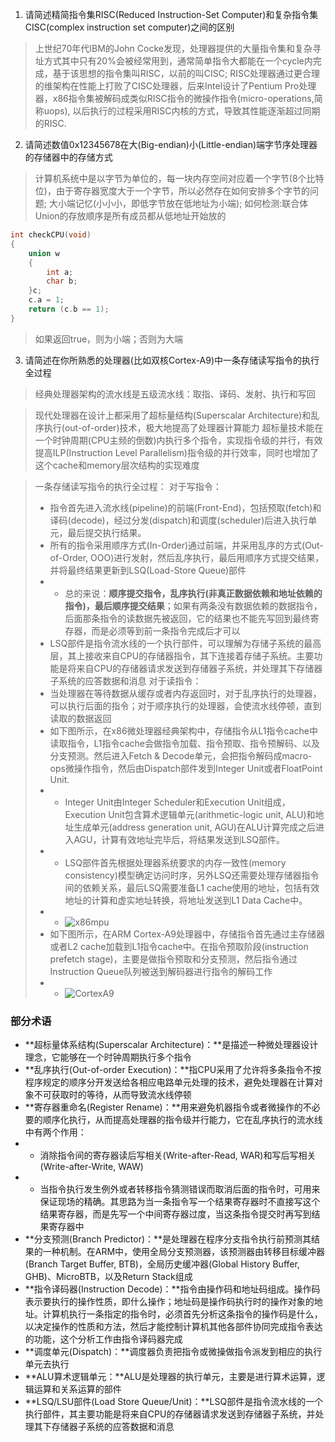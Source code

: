 1. 请简述精简指令集RISC(Reduced Instruction-Set Computer)和复杂指令集CISC(complex instruction set computer)之间的区别
> 上世纪70年代IBM的John Cocke发现，处理器提供的大量指令集和复杂寻址方式其中只有20%会被经常用到，通常简单指令大都能在一个cycle内完成，基于该思想的指令集叫RISC，以前的叫CISC;
> RISC处理器通过更合理的维架构在性能上打败了CISC处理器，后来Intel设计了Pentium Pro处理器，x86指令集被解码成类似RISC指令的微操作指令(micro-operations,简称uops),
> 以后执行的过程采用RISC内核的方式，导致其性能逐渐超过同期的RISC.

2. 请简述数值0x12345678在大(Big-endian)小(Little-endian)端字节序处理器的存储器中的存储方式
> 计算机系统中是以字节为单位的，每一块内存空间对应着一个字节(8个比特位)，由于寄存器宽度大于一个字节，所以必然存在如何安排多个字节的问题;
> 大小端记忆(小小小，即低字节放在低地址为小端); 如何检测:联合体Union的存放顺序是所有成员都从低地址开始放的
```c
int checkCPU(void)
{
    union w
    {
        int a;
        char b;
    }c;
    c.a = 1;
    return (c.b == 1);
}
```
> 如果返回true，则为小端；否则为大端

3. 请简述在你所熟悉的处理器(比如双核Cortex-A9)中一条存储读写指令的执行全过程
> 经典处理器架构的流水线是五级流水线：取指、译码、发射、执行和写回

> 现代处理器在设计上都采用了超标量结构(Superscalar Architecture)和乱序执行(out-of-order)技术，极大地提高了处理器计算能力
> 超标量技术能在一个时钟周期(CPU主频的倒数)内执行多个指令，实现指令级的并行，有效提高ILP(Instruction Level Parallelism)指令级的并行效率，同时也增加了这个cache和memory层次结构的实现难度

> 一条存储读写指令的执行全过程：
> 对于写指令：
> - 指令首先进入流水线(pipeline)的前端(Front-End)，包括预取(fetch)和译码(decode)，经过分发(dispatch)和调度(scheduler)后进入执行单元，最后提交执行结果。
> - 所有的指令采用顺序方式(In-Order)通过前端，并采用乱序的方式(Out-of-Order, OOO)进行发射，然后乱序执行，最后用顺序方式提交结果，并将最终结果更新到LSQ(Load-Store Queue)部件
> - - 总的来说：**顺序提交指令，乱序执行(非真正数据依赖和地址依赖的指令)，最后顺序提交结果**；如果有两条没有数据依赖的数据指令，后面那条指令的读数据先被返回，它的结果也不能先写回到最终寄存器，而是必须等到前一条指令完成后才可以
> - LSQ部件是指令流水线的一个执行部件，可以理解为存储子系统的最高层，其上接收来自CPU的存储器指令，其下连接着存储子系统。主要功能是将来自CPU的存储器请求发送到存储器子系统，并处理其下存储器子系统的应答数据和消息
> 对于读指令：
> - 当处理器在等待数据从缓存或者内存返回时，对于乱序执行的处理器，可以执行后面的指令；对于顺序执行的处理器，会使流水线停顿，直到读取的数据返回
> - 如下图所示，在x86微处理器经典架构中，存储指令从L1指令cache中读取指令，L1指令cache会做指令加载、指令预取、指令预解码、以及分支预测。然后进入Fetch & Decode单元，会把指令解码成macro-ops微操作指令，然后由Dispatch部件发到Integer Unit或者FloatPoint Unit.
> - - Integer Unit由Integer Scheduler和Execution Unit组成，Execution Unit包含算术逻辑单元(arithmetic-logic unit, ALU)和地址生成单元(address generation unit, AGU)在ALU计算完成之后进入AGU，计算有效地址完毕后，将结果发送到LSQ部件。
> - - LSQ部件首先根据处理器系统要求的内存一致性(memory consistency)模型确定访问时序，另外LSQ还需要处理存储器指令间的依赖关系，最后LSQ需要准备L1 cache使用的地址，包括有效地址的计算和虚实地址转换，将地址发送到L1 Data Cache中。
> - - ![x86mpu](https://github.com/RocketKernel/LinuxKernelGo/blob/master/pic/x86mpu.png)
> - 如下图所示，在ARM Cortex-A9处理器中，存储指令首先通过主存储器或者L2 cache加载到L1指令cache中。在指令预取阶段(instruction prefetch stage)，主要是做指令预取和分支预测，然后指令通过Instruction Queue队列被送到解码器进行指令的解码工作
> - - ![CortexA9](https://github.com/RocketKernel/LinuxKernelGo/blob/master/pic/Cortex_A9.png)

### 部分术语
- **超标量体系结构(Superscalar Architecture)：**是描述一种微处理器设计理念，它能够在一个时钟周期执行多个指令
- **乱序执行(Out-of-order Execution)：**指CPU采用了允许将多条指令不按程序规定的顺序分开发送给各相应电路单元处理的技术，避免处理器在计算对象不可获取时的等待，从而导致流水线停顿
- **寄存器重命名(Register Rename)：**用来避免机器指令或者微操作的不必要的顺序化执行，从而提高处理器的指令级并行能力，它在乱序执行的流水线中有两个作用：
- - 消除指令间的寄存器读后写相关(Write-after-Read, WAR)和写后写相关(Write-after-Write, WAW)
- - 当指令执行发生例外或者转移指令猜测错误而取消后面的指令时，可用来保证现场的精确。其思路为当一条指令写一个结果寄存器时不直接写这个结果寄存器，而是先写一个中间寄存器过度，当这条指令提交时再写到结果寄存器中
- **分支预测(Branch Predictor)：**是处理器在程序分支指令执行前预测其结果的一种机制。在ARM中，使用全局分支预测器，该预测器由转移目标缓冲器(Branch Target Buffer, BTB)，全局历史缓冲器(Global History Buffer, GHB)、MicroBTB，以及Return Stack组成
- **指令译码器(Instruction Decode)：**指令由操作码和地址码组成。操作码表示要执行的操作性质，即什么操作；地址码是操作码执行时的操作对象的地址。计算机执行一条指定的指令时，必须首先分析这条指令的操作码是什么，以决定操作的性质和方法，然后才能控制计算机其他各部件协同完成指令表达的功能，这个分析工作由指令译码器完成
- **调度单元(Dispatch)：**调度器负责把指令或微操做指令派发到相应的执行单元去执行
- **ALU算术逻辑单元：**ALU是处理器的执行单元，主要是进行算术运算，逻辑运算和关系运算的部件
- **LSQ/LSU部件(Load Store Queue/Unit)：**LSQ部件是指令流水线的一个执行部件，其主要功能是将来自CPU的存储器请求发送到存储器子系统，并处理其下存储器子系统的应答数据和消息
